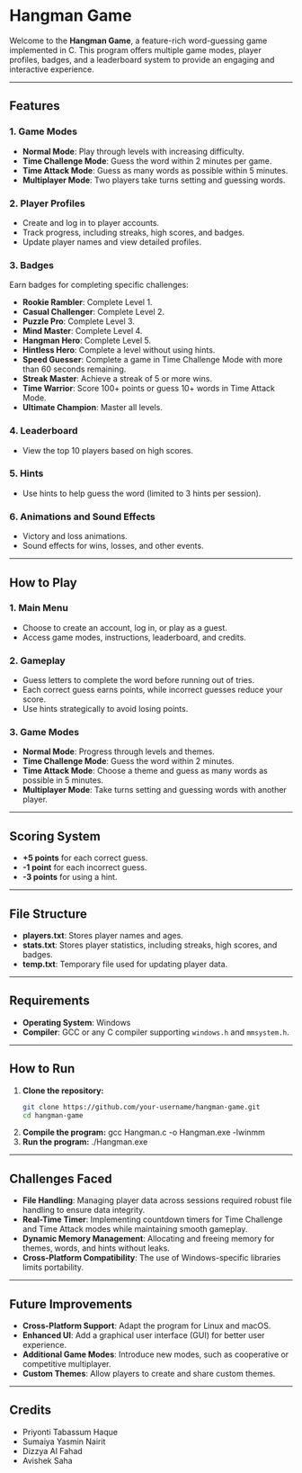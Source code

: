 # Hangman Game

Welcome to the **Hangman Game**, a feature-rich word-guessing game implemented in C. This program offers multiple game modes, player profiles, badges, and a leaderboard system to provide an engaging and interactive experience.

---

## Features

### 1. **Game Modes**
- **Normal Mode**: Play through levels with increasing difficulty.
- **Time Challenge Mode**: Guess the word within 2 minutes per game.
- **Time Attack Mode**: Guess as many words as possible within 5 minutes.
- **Multiplayer Mode**: Two players take turns setting and guessing words.

### 2. **Player Profiles**
- Create and log in to player accounts.
- Track progress, including streaks, high scores, and badges.
- Update player names and view detailed profiles.

### 3. **Badges**
Earn badges for completing specific challenges:
- **Rookie Rambler**: Complete Level 1.
- **Casual Challenger**: Complete Level 2.
- **Puzzle Pro**: Complete Level 3.
- **Mind Master**: Complete Level 4.
- **Hangman Hero**: Complete Level 5.
- **Hintless Hero**: Complete a level without using hints.
- **Speed Guesser**: Complete a game in Time Challenge Mode with more than 60 seconds remaining.
- **Streak Master**: Achieve a streak of 5 or more wins.
- **Time Warrior**: Score 100+ points or guess 10+ words in Time Attack Mode.
- **Ultimate Champion**: Master all levels.

### 4. **Leaderboard**
- View the top 10 players based on high scores.

### 5. **Hints**
- Use hints to help guess the word (limited to 3 hints per session).

### 6. **Animations and Sound Effects**
- Victory and loss animations.
- Sound effects for wins, losses, and other events.

---

## How to Play

### 1. **Main Menu**
- Choose to create an account, log in, or play as a guest.
- Access game modes, instructions, leaderboard, and credits.

### 2. **Gameplay**
- Guess letters to complete the word before running out of tries.
- Each correct guess earns points, while incorrect guesses reduce your score.
- Use hints strategically to avoid losing points.

### 3. **Game Modes**
- **Normal Mode**: Progress through levels and themes.
- **Time Challenge Mode**: Guess the word within 2 minutes.
- **Time Attack Mode**: Choose a theme and guess as many words as possible in 5 minutes.
- **Multiplayer Mode**: Take turns setting and guessing words with another player.

---

## Scoring System

- **+5 points** for each correct guess.
- **-1 point** for each incorrect guess.
- **-3 points** for using a hint.

---

## File Structure

- **players.txt**: Stores player names and ages.
- **stats.txt**: Stores player statistics, including streaks, high scores, and badges.
- **temp.txt**: Temporary file used for updating player data.

---

## Requirements

- **Operating System**: Windows
- **Compiler**: GCC or any C compiler supporting `windows.h` and `mmsystem.h`.

---

## How to Run

1. **Clone the repository:**
   ```bash
   git clone https://github.com/your-username/hangman-game.git
   cd hangman-game
2. **Compile the program:** gcc Hangman.c -o Hangman.exe -lwinmm
3. **Run the program:** ./Hangman.exe

---

## Challenges Faced

- **File Handling**: Managing player data across sessions required robust file handling to ensure data integrity.
- **Real-Time Timer**: Implementing countdown timers for Time Challenge and Time Attack modes while maintaining smooth gameplay.
- **Dynamic Memory Management**: Allocating and freeing memory for themes, words, and hints without leaks.
- **Cross-Platform Compatibility**: The use of Windows-specific libraries limits portability.

---

## Future Improvements

- **Cross-Platform Support**: Adapt the program for Linux and macOS.
- **Enhanced UI**: Add a graphical user interface (GUI) for better user experience.
- **Additional Game Modes**: Introduce new modes, such as cooperative or competitive multiplayer.
- **Custom Themes**: Allow players to create and share custom themes.

---

## Credits
- Priyonti Tabassum Haque
- Sumaiya Yasmin Nairit
- Dizzya Al Fahad
- Avishek Saha
